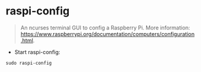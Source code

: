 # raspi-config

> An ncurses terminal GUI to config a Raspberry Pi.
> More information: <https://www.raspberrypi.org/documentation/computers/configuration.html>.

- Start raspi-config:

`sudo raspi-config`
